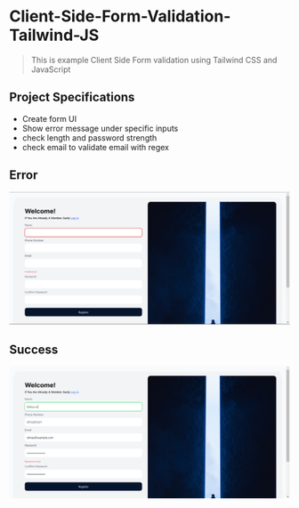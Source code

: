 # Client-Side-Form-Validation-Tailwind-JS
> This is example Client Side Form validation using Tailwind CSS and JavaScript

## Project Specifications
- Create form UI
- Show error message under specific inputs
- check length and password strength
- check email to validate email with regex

## Error
<picture>
  <source media="(prefers-color-scheme: dark)" srcset="https://github.com/DimasPr2302/Client-Side-Form-Validation-Tailwind-JS/blob/5cfc841b01e8c0c3d41e1b19134703d23537d452/Screenshot%202023-10-31%20130731.png">
  <source media="(prefers-color-scheme: light)" srcset="https://github.com/DimasPr2302/Client-Side-Form-Validation-Tailwind-JS/blob/5cfc841b01e8c0c3d41e1b19134703d23537d452/Screenshot%202023-10-31%20130731.png">
  <img alt="Shows an illustrated sun in light mode and a moon with stars in dark mode." src="https://github.com/DimasPr2302/Client-Side-Form-Validation-Tailwind-JS/blob/5cfc841b01e8c0c3d41e1b19134703d23537d452/Screenshot%202023-10-31%20130731.png">
</picture>

## Success
<picture>
  <source media="(prefers-color-scheme: dark)" srcset="https://github.com/DimasPr2302/Client-Side-Form-Validation-Tailwind-JS/blob/5cfc841b01e8c0c3d41e1b19134703d23537d452/Screenshot%202023-10-31%20130341.png">
  <source media="(prefers-color-scheme: light)" srcset="https://github.com/DimasPr2302/Client-Side-Form-Validation-Tailwind-JS/blob/5cfc841b01e8c0c3d41e1b19134703d23537d452/Screenshot%202023-10-31%20130341.png">
  <img alt="Shows an illustrated sun in light mode and a moon with stars in dark mode." src="https://github.com/DimasPr2302/Client-Side-Form-Validation-Tailwind-JS/blob/5cfc841b01e8c0c3d41e1b19134703d23537d452/Screenshot%202023-10-31%20130341.png">
</picture>
